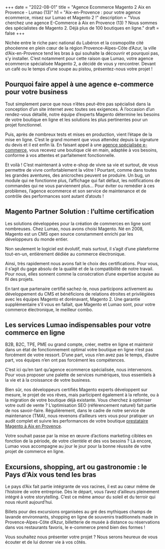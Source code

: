 +++
date = "2022-08-01"
title = "Agence Ecommerce Magento 2 Aix en Provence - Lumao (13)"
h1 = "Aix-en-Provence : pour votre agence ecommerce, misez sur Lumao et Magento 2 !"
description = "Vous cherchez une agence E-Commerce à Aix en Provence (13) ? Nous sommes des spécialistes de Magento 2. Déjà plus de 100 boutiques en ligne."
draft = false
+++

Nichée entre le riche parc national du Lubéron et la cosmopolite cité phocéenne en plein cœur de la région Provence-Alpes-Côte d’Azur, la ville d’Aix-en-Provence tend les bras à qui souhaite la découvrir et pourquoi pas, s’y installer. C’est notamment pour cette raison que Lumao, votre agence ecommerce spécialisée Magento 2, a décidé de vous y rencontrer. Devant un café ou le temps d’une soupe au pistou, présentez-nous votre projet !

## Pourquoi faire appel à une agence e-commerce pour votre business 

Tout simplement parce que nous n’êtes peut-être pas spécialisé dans la conception d’un site internet avec toutes ses exigences. À l’occasion d’un rendez-vous détaillé, notre équipe d’experts Magento détermine les besoins de votre boutique en ligne et les solutions les plus pertinentes pour un projet fonctionnel.

Puis, après de nombreux tests et mises en production, vient l’étape de la mise en ligne. C’est le grand moment que vous attendez depuis la signature du devis et il est enfin là. En faisant appel à une [agence spécialisée e-commerce](/agence-ecom/), vous recevez une boutique clé en main, adaptée à vos besoins, conforme à vos attentes et parfaitement fonctionnelle.

Et voilà ! C’est maintenant à votre e-shop de vivre sa vie et surtout, de vous permettre de vivre confortablement la vôtre ! Pourtant, comme dans toutes les grandes aventures, des anicroches peuvent se produire. Un bug, un module qui ne fonctionne plus, l’affichage qui fait défaut, les notifications de commandes qui ne vous parviennent plus… Pour éviter ou remédier à ces problèmes, l’agence ecommerce et son service de maintenance et de contrôle des performances sont autant d’atouts !

## Magento Partner Solution : l’ultime certification

Les solutions développées pour la création de commerces en ligne sont nombreuses. Chez Lumao, nous avons choisi Magento. Né en 2008, Magento est un CMS open source constamment enrichi par les développeurs du monde entier.

Non seulement le logiciel est évolutif, mais surtout, il s’agit d’une plateforme tout-en-un, entièrement dédiée au commerce électronique.

Ainsi, très rapidement nous avons fait le choix des certifications. Pour vous, il s’agit du gage absolu de la qualité et de la compatibilité de notre travail. Pour nous, elles sonnent comme la consécration d’une expertise acquise au fil des projets.

En tant que partenaire certifié sachez-le, nous participons activement au développement du CMS et bénéficions de relations étroites et privilégiées avec les équipes Magento et dorénavant, Magento 2. Une garantie supplémentaire s’il vous en fallait, que Magento et Lumao sont, pour votre commerce électronique, le meilleur combo.

## Les services Lumao indispensables pour votre commerce en ligne

B2B, B2C, TPE, PME ou grand compte, créer, mettre en ligne et maintenir dans un état de fonctionnement optimal votre boutique en ligne n’est pas forcément de votre ressort. D’une part, vous n’en avez pas le temps, d’autre part, vos équipes n’en ont pas forcément les compétences.

C’est ici qu’en tant qu’agence ecommerce spécialisée, nous intervenons. Pour vous proposer une palette de services numériques, tous essentiels à la vie et à la croissance de votre business.

Bien sûr, nos développeurs certifiés Magento experts développent sur mesure, le projet de vos rêves, mais participent également à la refonte, ou à la migration de votre boutique déjà existante. Vous cherchez à optimiser votre outil de vente ? L’optimisation SEO (référencement naturel) fait partie de nos savoir-faire. Régulièrement, dans le cadre de notre service de maintenance (TMA), nous revenons d’ailleurs vers vous pour pratiquer un audit complet et suivre les performances de votre boutique [prestataire Magento à Aix en Provence](/ecommerce/cms/magento/prestataire/aix-en-provence/).

Votre souhait passe par la mise en œuvre d’actions marketing ciblées en fonction de la période, de votre clientèle et des vos besoins ? Là encore, Lumao vous accompagne au jour le jour pour la bonne réussite de votre projet de commerce en ligne.

## Excursions, shopping, art ou gastronomie : le Pays d’Aix vous tend les bras

Le pays d’Aix fait partie intégrante de vos racines, il est au cœur même de l’histoire de votre entreprise. Dès le départ, vous l’avez d’ailleurs pleinement intégré à votre storytelling. C’est ce même amour du soleil et du terroir qui nous réunit aujourd’hui.

Billets pour des excursions organisées au gré des mythiques champs de lavande environnants, shopping en ligne de souvenirs traditionnels made in Provence-Alpes-Côte d’Azur, billetterie de musée à distance ou réservations dans vos restaurants favoris, le e-commerce prend bien des formes !

Vous souhaitez nous présenter votre projet ? Nous serons heureux de vous écouter et de lui donner vie à vos côtés.
